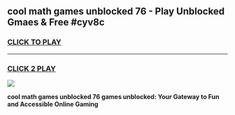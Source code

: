 
## cool math games unblocked 76 - Play Unblocked Gmaes & Free #cyv8c
<h3>
<a href="https://premium.freeplayer.one?title=cool_math_games_unblocked_76&ref=03M">CLICK TO PLAY</a></h3>
<hr>

<h3>
<a href="https://premium.freeplayer.one?title=cool_math_games_unblocked_76&ref=03M">CLICK 2 PLAY</a>
  
</h3>

<a href="https://premium.freeplayer.one?title=cool_math_games_unblocked_76&ref=03M"><img src="https://clearcache.store/games.png"></a>


**cool math games unblocked 76 games unblocked: Your Gateway to Fun and Accessible Online Gaming**
